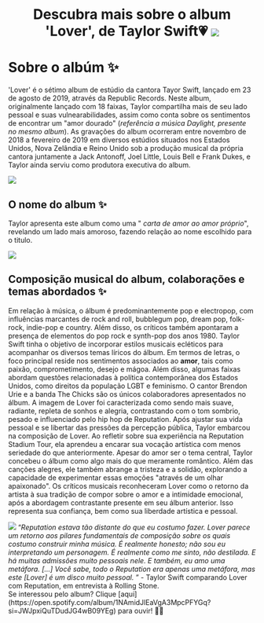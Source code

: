 <h1 align="center"> Descubra mais sobre o album 'Lover', de Taylor Swift💗

<img align="center" src= "https://capricho.abril.com.br/wp-content/uploads/2019/08/daylight.jpg?quality=85&strip=info&w=680&h=453&crop=1">
</h1>

# Sobre o albúm ✨

'Lover' é o sétimo album de estúdio da cantora Tayor Swift, lançado em 23 de agosto de 2019, através da Republic Records. Neste album, originalmente lançado com 18 faixas, Taylor compartilha mais de seu lado pessoal e suas vulnearabilidades, assim como conta sobre os sentimentos de encontrar um "amor dourado" (<i>referência a música Daylight, presente no mesmo album</i>). As gravações do album ocorreram entre novembro de 2018 a fevereiro de 2019 em diversos estúdios situados nos Estados Unidos, Nova Zelândia e Reino Unido sob a produção musical da própria cantora juntamente a Jack Antonoff, Joel Little, Louis Bell e Frank Dukes, e Taylor ainda serviu como produtora executiva do album.

<img src= "https://i0.wp.com/tracklist.com.br/wp-content/uploads/2019/08/taylor_swift_lover.jpg?fit=1200%2C675&ssl=1" >
<br>

## O nome do album ✨

Taylor apresenta este album como uma "<i> carta de amor ao amor próprio</i>", revelando um lado mais amoroso, fazendo relação ao nome escolhido para o titulo.

<img src="https://taylorswift.com.br/wp-content/uploads/2019/08/loversingle.jpg">
<br>

## Composição musical do album, colaborações e temas abordados ✨

Em relação à música, o álbum é predominantemente pop e electropop, com influências marcantes de rock and roll, bubblegum pop, dream pop, folk-rock, indie-pop e country. Além disso, os críticos também apontaram a presença de elementos do pop rock e synth-pop dos anos 1980. Taylor Swift tinha o objetivo de incorporar estilos musicais ecléticos para acompanhar os diversos temas líricos do álbum. Em termos de letras, o foco principal reside nos sentimentos associados ao **amor**, tais como paixão, comprometimento, desejo e mágoa. Além disso, algumas faixas abordam questões relacionadas à política contemporânea dos Estados Unidos, como direitos da população LGBT e feminismo. O cantor Brendon Urie e a banda The Chicks são os únicos colaboradores apresentados no álbum. A imagem de Lover foi caracterizada como sendo mais suave, radiante, repleta de sonhos e alegria, contrastando com o tom sombrio, pesado e influenciado pelo hip hop de Reputation. Após ajustar sua vida pessoal e se libertar das pressões da percepção pública, Taylor embarcou na composição de Lover. Ao refletir sobre sua experiência na Reputation Stadium Tour, ela aprendeu a encarar sua vocação artística com menos seriedade do que anteriormente.
Apesar do amor ser o tema central, Taylor concebeu o álbum como algo mais do que meramente romântico. Além das canções alegres, ele também abrange a tristeza e a solidão, explorando a capacidade de experimentar essas emoções "através de um olhar apaixonado". Os críticos musicais reconheceram Lover como o retorno da artista à sua tradição de compor sobre o amor e a intimidade emocional, após a abordagem contrastante presente em seu álbum anterior. Isso representa sua confiança, bem como sua liberdade artística e pessoal.

<img src= "https://correiodecarajas.com.br/wp-content/uploads/2019/08/Taylor-Swift.jpg">
<q><i>Reputation estava tão distante do que eu costumo fazer. Lover parece um retorno aos pilares fundamentais de composição sobre os quais costumo construir minha música. É realmente honesto; não sou eu interpretando um personagem. É realmente como me sinto, não destilada. E há muitas admissões muito pessoais nele. E também, eu amo uma metáfora. [...] Você sabe, todo o Reputation era apenas uma metáfora, mas este [Lover] é um disco muito pessoal. </q></i> - Taylor Swift comparando Lover com Reputation, em entrevista à Rolling Stone.

<br>
Se interessou pelo album? Clique [aqui](https://open.spotify.com/album/1NAmidJlEaVgA3MpcPFYGq?si=JWJpxiQuTDudJG4wB09YEg) para ouvir! 🧡🦋
